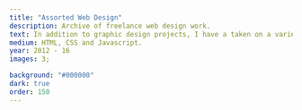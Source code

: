```yaml
---
title: "Assorted Web Design"
description: Archive of freelance web design work.
text: In addition to graphic design projects, I have a taken on a variety of web design work with a focus on simple, pleasing designs.
medium: HTML, CSS and Javascript.
year: 2012 - 16
images: 3;

background: "#000000"
dark: true
order: 150
---
```

